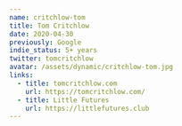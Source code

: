 ```yaml
---
name: critchlow-tom
title: Tom Critchlow
date: 2020-04-30
previously: Google
indie_status: 5+ years
twitter: tomcritchlow
avatar: /assets/dynamic/critchlow-tom.jpg
links:
  - title: tomcritchlow.com
    url: https://tomcritchlow.com/
  - title: Little Futures
    url: https://littlefutures.club
---
```

